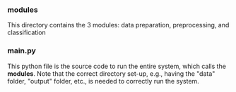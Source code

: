 ### modules<br>
This directory contains the 3 modules: data preparation, preprocessing, and classification

### main.py
This python file is the source code to run the entire system, which calls the **modules**. Note that the correct directory set-up, e.g., having the "data" folder, "output" folder, etc., is needed to correctly run the system.
